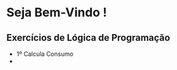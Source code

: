 <h1> Seja Bem-Vindo ! </h1>
<h2> Exercícios de Lógica de Programação </h2>

<ul>
  <li> 1º Calcula Consumo <li>
